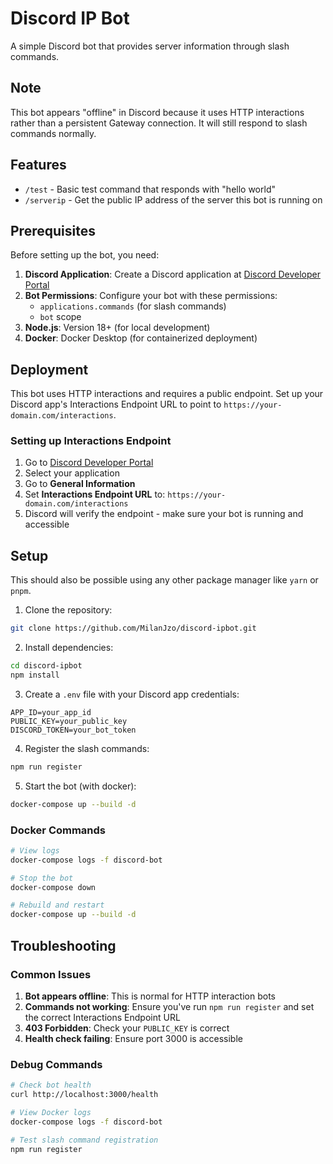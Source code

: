 # Discord IP Bot

A simple Discord bot that provides server information through slash commands.

## Note

This bot appears "offline" in Discord because it uses HTTP interactions rather than a persistent Gateway connection. It will still respond to slash commands normally.

## Features

-   `/test` - Basic test command that responds with "hello world"
-   `/serverip` - Get the public IP address of the server this bot is running on

## Prerequisites

Before setting up the bot, you need:

1. **Discord Application**: Create a Discord application at [Discord Developer Portal](https://discord.com/developers/applications)
2. **Bot Permissions**: Configure your bot with these permissions:
    - `applications.commands` (for slash commands)
    - `bot` scope
3. **Node.js**: Version 18+ (for local development)
4. **Docker**: Docker Desktop (for containerized deployment)

## Deployment

This bot uses HTTP interactions and requires a public endpoint. Set up your Discord app's Interactions Endpoint URL to point to `https://your-domain.com/interactions`.

### Setting up Interactions Endpoint

1. Go to [Discord Developer Portal](https://discord.com/developers/applications)
2. Select your application
3. Go to **General Information**
4. Set **Interactions Endpoint URL** to: `https://your-domain.com/interactions`
5. Discord will verify the endpoint - make sure your bot is running and accessible

## Setup

This should also be possible using any other package manager like `yarn` or `pnpm`.

1. Clone the repository:

```bash
git clone https://github.com/MilanJzo/discord-ipbot.git
```

2. Install dependencies:

```bash
cd discord-ipbot
npm install
```

3. Create a `.env` file with your Discord app credentials:

```env
APP_ID=your_app_id
PUBLIC_KEY=your_public_key
DISCORD_TOKEN=your_bot_token
```

4. Register the slash commands:

```bash
npm run register
```

5. Start the bot (with docker):

```bash
docker-compose up --build -d
```

### Docker Commands

```bash
# View logs
docker-compose logs -f discord-bot

# Stop the bot
docker-compose down

# Rebuild and restart
docker-compose up --build -d
```

## Troubleshooting

### Common Issues

1. **Bot appears offline**: This is normal for HTTP interaction bots
2. **Commands not working**: Ensure you've run `npm run register` and set the correct Interactions Endpoint URL
3. **403 Forbidden**: Check your `PUBLIC_KEY` is correct
4. **Health check failing**: Ensure port 3000 is accessible

### Debug Commands

```bash
# Check bot health
curl http://localhost:3000/health

# View Docker logs
docker-compose logs -f discord-bot

# Test slash command registration
npm run register
```
